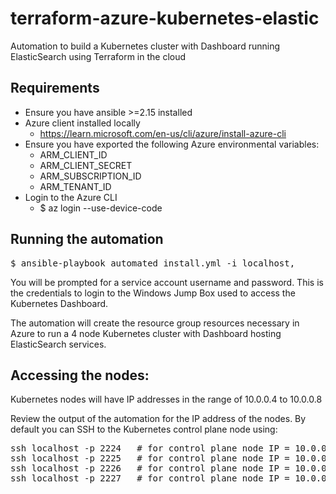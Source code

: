 # terraform-azure-kubernetes-elastic
Automation to build a Kubernetes cluster with Dashboard running ElasticSearch using Terraform in the cloud

## Requirements
- Ensure you have ansible >=2.15 installed
- Azure client installed locally
    -   https://learn.microsoft.com/en-us/cli/azure/install-azure-cli
- Ensure you have exported the following Azure environmental variables:
    - ARM_CLIENT_ID
    - ARM_CLIENT_SECRET
    - ARM_SUBSCRIPTION_ID
    - ARM_TENANT_ID
- Login to the Azure CLI
    - $ az login --use-device-code


## Running the automation
<pre>$ ansible-playbook automated_install.yml -i localhost,</pre>

You will be prompted for a service account username and password.  This is the credentials to login to the Windows Jump Box used to access the Kubernetes Dashboard.

The automation will create the resource group resources necessary in Azure to run a 4 node Kubernetes cluster with Dashboard hosting ElasticSearch services.

## Accessing the nodes:
Kubernetes nodes will have IP addresses in the range of 10.0.0.4 to 10.0.0.8

Review the output of the automation for the IP address of the nodes.  By default you can SSH to the Kubernetes control plane node using:
<pre>
ssh localhost -p 2224   # for control plane node IP = 10.0.0.4
ssh localhost -p 2225   # for control plane node IP = 10.0.0.5
ssh localhost -p 2226   # for control plane node IP = 10.0.0.6
ssh localhost -p 2227   # for control plane node IP = 10.0.0.7
</pre>



